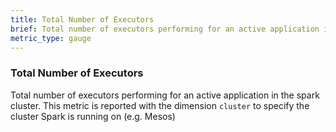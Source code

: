 ```yaml
---
title: Total Number of Executors
brief: Total number of executors performing for an active application in the spark cluster
metric_type: gauge
---
```

### Total Number of Executors
Total number of executors performing for an active application in the spark cluster. This metric is reported with the dimension `cluster` to specify the cluster Spark is running on (e.g. Mesos)
